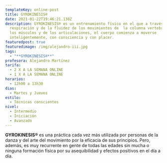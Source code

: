 ```yaml
---
templateKey: online-post
title: GYROKINESIS®
date: 2021-01-22T19:46:21.138Z
description: GYROKINESIS® es un entrenamiento físico en el que a través de la
  respiración y de la fluidez de los movimientos de  la columna vertebral, de
  los músculos y de los articulaciones, el cuerpo comienza a moverse
  inteligentemente, con consciencia y con placer.
featuredpost: true
featuredimage: /img/alejandro-iii.jpg
tags:
  - "**GYROKINESIS®**"
profesora: Alejandro Martínez
tarifa:
  - 2 X A LA SEMANA ONLINE
  - 1 X A LA SEMANA ONLINE
horarios:
  - 12h00 a 13h30
dias:
  - Martes y Jueves
estilo:
  - Técnicas conscientes
nivel:
  - Intermedio
  - Iniciación
  - Avanzado
---
```



<!--StartFragment-->

**GYROKINESIS®** es una práctica cada vez más utilizada por personas de la danza y del arte del movimiento por la eficacia de sus principios. Pero, además, es muy recurrente en gente de todas las edades sin mucha o ninguna formación física por su asequibilidad y efectos positivos en el día a día.

<!--EndFragment-->